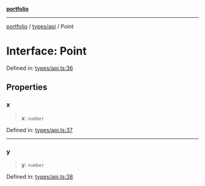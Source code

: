 [**portfolio**](../../../README.md)

***

[portfolio](../../../modules.md) / [types/api](../README.md) / Point

# Interface: Point

Defined in: [types/api.ts:36](https://github.com/tnorlund/Portfolio/blob/0f1a2615fbcf22d3b322ebd7b9bcd6d2a7a5ac80/portfolio/types/api.ts#L36)

## Properties

### x

> **x**: `number`

Defined in: [types/api.ts:37](https://github.com/tnorlund/Portfolio/blob/0f1a2615fbcf22d3b322ebd7b9bcd6d2a7a5ac80/portfolio/types/api.ts#L37)

***

### y

> **y**: `number`

Defined in: [types/api.ts:38](https://github.com/tnorlund/Portfolio/blob/0f1a2615fbcf22d3b322ebd7b9bcd6d2a7a5ac80/portfolio/types/api.ts#L38)
